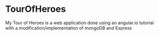 # TourOfHeroes
My Tour of Heroes is a web application done using an angular.io tutorial with a modification/implementation of mongoDB and Express

